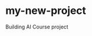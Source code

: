 # my-new-project
Building AI Course project
<!-- This is the markdown template for the final project of the Building AI course, 
created by Reaktor Innovations and University of Helsinki. 

# Foghorn - find me the best route

Final project for the Building AI course

## Summary

Personalised app/portal that helps user to find the best route for any sport (e.g. cycling, canoeing, running) using route features, significantly enhanced by textual data from user prompts/reviews/qualitative preferences


## Background

Which problems does your idea solve? How common or frequent is this problem? What is your personal motivation? Why is this topic important or interesting?

Finding suitable route is a tedious process, requiring lot of click through various portals, information often not complete, not aligned to personal preferences.
With multitudes of data available users are losing time and often not get a good result
Current routing applications or “portals” are typically one-dimensional (e.g. distance), but would not reflect qualitative views such as: what the users written about it, what my personal preferences are (e.g. training phase I am in, type of weather, what I like “long climbs”.

## How is it used?

User is any person seeking a route for sport or sport-like activity, whether for training purposes or leisure.
Instead of using existing apps and tediously filtering, the user can use natural language prompt such as "I want to do a 10k run in a forrest, that is not very hilly, accessible by car from my address in 10 minutes, with a parking lot. Has to be a round-trip. Typical user would be somebody training for half-marathon"

## Data sources and AI methods

Underlying data: internet and routing applications such as Komoot and Strava (note: this is a plan "A", fallback plan "B" would initially depend on AI generation of routes and subsequent reviews) . Personal history, preferences and evalutions captured and processed through Foghorn

Data scope: technical parameters (distance,….etc) , verbal description by authors of the routes, user reviews, personal preferences, personal history of previous selections or routes completed.

The origin of data is existing routing applications and other internet sources. Those data need to be scraped and regularly updated. This done through API. Quality of data is reasonable but with time further optimisation possible. 
Critical point would be to process and analyse the verbal evaluation of routes (reviews) and allow for effective cross-reference against the user’s preferences and history. 
Personal preferences will be captured via Foghorn and further analysed against the pool of information from its other users.
AI techniques would need to do the following:
The underlying ROUTE model would need to cross-reference technical route features for individual route segments with the underlying textual description of the route and the verbal assessment of users. Segments have to be ranked against the technical criteria (in measurable units), facts (hilly, flat), assessment by users (ranking x qualitative). Model has to allow sequencing the segments as per existing routes, but also into combining those into new routes.
User prompts a) facts (sport, location…) b) preferences (easy, no busy street, no natural risks) and c) automated an embedded user history -weighted preferences, usage etc. will then be an input into ROUTE Model, leading to a route selection.
Further fine tuning of prompts and question will allow further fine tuning of the first choice.
Deep-learning models, Graph neural networks, etc. will be required. TBD.

## Challenges

It might have an effect on incumbents such as Strava. However, unlike Strava, Foghorn purpose is not to measure performance and capture/analyse the personal performance data. Its not used for competition on segments. Its purpose is to help the user to find the best routes from any available source.
It will be very much focus on qualitative criteria enhancing the technical data sets of “incumbents”
Apps such as Strava can benefit from this additional tool – Foghorn will share its data with Strava and such, as much as Foghorn will be using their data. 

Technical limitations: the verbal, qualitative data processing and usage in route selection could be a challenge. Not yet clear there is enough data and not yet clear how those could be best processed. 
User limitations: users would have to be productively engage in order to share their views and history. This could be overcome by them seeing the utility of the solution
Commercial limitations: lot will depend on building an eco-system with incumbents and data owners -> requires building a sound commercial and financial model that would benefit all involved. Fallback: build the data set from scratch by creating routes using AI and sourcing those routes from publicly available geo / gps data, frequency of mentions of routes on internet and adding some qualitative data. The routes will be free to use by users of Foghorn, but the users will be required to actively contribute with their verbal assessments and comments (any new route only available as gpx only after the user evaluated the previous route)


## What next?

Technical review is needed to build the solutions architecture; 

Make a decision whether Plan A working with the existing app owners and their data is viable commercially and technically. 
If not, pursue the fallback solution that would require building an engine that generates the routes based on technical geo data and some additional environmental paramaters (type of location, traffic, ...)

